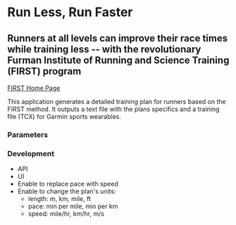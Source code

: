 # Run Less, Run Faster
## Runners at all levels can improve their race times while training less -- with the revolutionary Furman Institute of Running and Science Training (FIRST) program

[FIRST Home Page](http://www2.furman.edu/sites/first/Pages/default.aspx)

This application generates a detailed training plan for runners based on the FIRST method.
It outputs a text file with the plans specifics and a training file (TCX) for Garmin sports wearables.

### Parameters

### Development
- API
- UI
- Enable to replace pace with speed
- Enable to change the plan's units:
  - length: m, km, mile, ft
  - pace: min per mile, min per km
  - speed: mile/hr, km/hr, m/s
